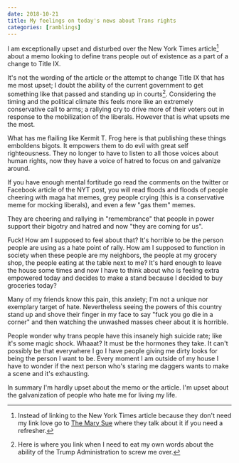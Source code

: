```yaml
---
date: 2018-10-21
title: My feelings on today's news about Trans rights
categories: [ramblings]
---
```


I am exceptionally upset and disturbed over the New York Times article[^1] about a memo looking to define trans people out of existence as a part of a change to Title IX. 

[^1]: Instead of linking to the New York Times article because they don't need my link love go to [The Mary Sue](https://www.themarysue.com/trump-transgender-rights-attack/) where they talk about it if you need a refresher.

It's not the wording of the article or the attempt to change Title IX that has me most upset; I doubt the ability of the current government to get something like that passed and standing up in courts[^2]. Considering the timing and the political climate this feels more like an extremely conservative call to arms; a rallying cry to drive more of their voters out in response to the mobilization of the liberals. However that is what upsets me the most.

[^2]: Here is where you link when I need to eat my own words about the ability of the Trump Administration to screw me over.

What has me flailing like Kermit T. Frog here is that publishing these things emboldens bigots. It empowers them to do evil with great self righteousness. They no longer to have to listen to all those voices about human rights, now they have a voice of hatred to focus on and galvanize around.

If you have enough mental fortitude go read the comments on the twitter or Facebook article of the NYT post, you will read floods and floods of people cheering with maga hat memes, grey people crying (this is a conservative meme for mocking liberals), and even a few "gas them" memes.

They are cheering and rallying in "remembrance" that people in power support their bigotry and hatred and now "they are coming for us".

Fuck! How am I supposed to feel about that? It's horrible to be the person people are using as a hate point of rally. How am I supposed to function in society when these people are my neighbors, the people at my grocery shop, the people eating at the table next to me? It's hard enough to leave the house some times and now I have to think about who is feeling extra empowered today and decides to make a stand because I decided to buy groceries today?

Many of my friends know this pain, this anxiety; I'm not a unique nor exemplary target of hate. Nevertheless seeing the powers of this country stand up and shove their finger in my face to say "fuck you go die in a corner" and then watching the unwashed masses cheer about it is horrible.

People wonder why trans people have this insanely high suicide rate; like it's some magic shock. Whaaat? It must be the hormones they take. It can't possibly be that everywhere I go I have people giving me dirty looks for being the person I want to be. Every moment I am outside of my house I have to wonder if the next person who's staring me daggers wants to make a scene and it's exhausting.

In summary I'm hardly upset about the memo or the article. I'm upset about the galvanization of people who hate me for living my life.